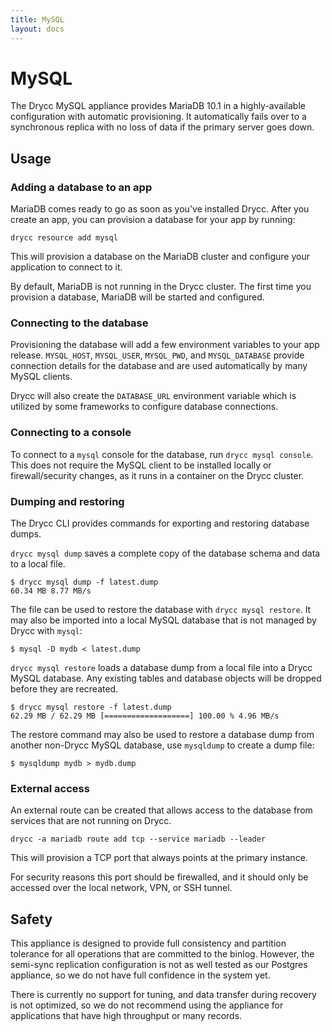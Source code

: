 ```yaml
---
title: MySQL
layout: docs
---
```


# MySQL

The Drycc MySQL appliance provides MariaDB 10.1 in a highly-available
configuration with automatic provisioning. It automatically fails over to
a synchronous replica with no loss of data if the primary server goes down.

## Usage

### Adding a database to an app

MariaDB comes ready to go as soon as you've installed Drycc. After you create an
app, you can provision a database for your app by running:

```text
drycc resource add mysql
```

This will provision a database on the MariaDB cluster and configure your
application to connect to it.

By default, MariaDB is not running in the Drycc cluster. The first time you
provision a database, MariaDB will be started and configured.

### Connecting to the database

Provisioning the database will add a few environment variables to your app
release. `MYSQL_HOST`, `MYSQL_USER`, `MYSQL_PWD`, and `MYSQL_DATABASE` provide
connection details for the database and are used automatically by many MySQL
clients.

Drycc will also create the `DATABASE_URL` environment variable which is utilized
by some frameworks to configure database connections.

### Connecting to a console

To connect to a `mysql` console for the database, run `drycc mysql console`.
This does not require the MySQL client to be installed locally or
firewall/security changes, as it runs in a container on the Drycc cluster.

### Dumping and restoring

The Drycc CLI provides commands for exporting and restoring database dumps.

`drycc mysql dump` saves a complete copy of the database schema and data to a local file.

```text
$ drycc mysql dump -f latest.dump
60.34 MB 8.77 MB/s
```

The file can be used to restore the database with `drycc mysql restore`. It may
also be imported into a local MySQL database that is not managed by Drycc with
`mysql`:

```text
$ mysql -D mydb < latest.dump
```

`drycc mysql restore` loads a database dump from a local file into a Drycc MySQL
database. Any existing tables and database objects will be dropped before they
are recreated.

```text
$ drycc mysql restore -f latest.dump
62.29 MB / 62.29 MB [===================] 100.00 % 4.96 MB/s
```

The restore command may also be used to restore a database dump from another non-Drycc
MySQL database, use `mysqldump` to create a dump file:

```text
$ mysqldump mydb > mydb.dump
```

### External access

An external route can be created that allows access to the database from
services that are not running on Drycc.

```text
drycc -a mariadb route add tcp --service mariadb --leader
```

This will provision a TCP port that always points at the primary instance.

For security reasons this port should be firewalled, and it should only be
accessed over the local network, VPN, or SSH tunnel.

## Safety

This appliance is designed to provide full consistency and partition tolerance
for all operations that are committed to the binlog. However, the semi-sync
replication configuration is not as well tested as our Postgres appliance, so
we do not have full confidence in the system yet.

There is currently no support for tuning, and data transfer during recovery is
not optimized, so we do not recommend using the appliance for applications that
have high throughput or many records.
